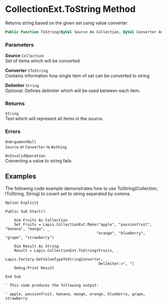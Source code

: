 # CollectionExt.ToString Method

Returns string based on the given set using value converter

```vb
Public Function ToString(ByVal Source As Collection, ByVal Converter As IToString, Optional ByVal Delimiter As String = ",") As String
```

### Parameters

**Source** `Collection` <br>
Set of items which will be converted.

**Converter** `IToString` <br>
Contains information how single item of set can be converted to string

**Delimiter** `String` <br>
Optional. Defines delimiter which will be used between each item.

### Returns

`String` <br>
Text which will represent all items in the source.

### Errors

`OnArgumentNull` <br>
`Source` or `Converter` is `Nothing`

`OnInvalidOperation` <br>
Converting a value to string fails

## Examples

The following code example demonstrates how to use ToString(Collection, IToString, String) to covert set to string separated by comma.

```
Option Explicit

Public Sub Start()

    Dim Fruits As Collection
    Set Fruits = Lapis.CollectionExt.Make("apple", "passionfruit", "banana", "mango", _
                                         "orange", "blueberry", "grape", "strawberry")
    
    Dim Result As String
    Result = Lapis.CollectionExt.ToString(Fruits, _
                                          Lapis.Factory.GetValueTypeToStringConverter, _
                                          Delimiter:=", ")
    Debug.Print Result

End Sub

' This code produces the following output:

' apple, passionfruit, banana, mango, orange, blueberry, grape, strawberry
```

